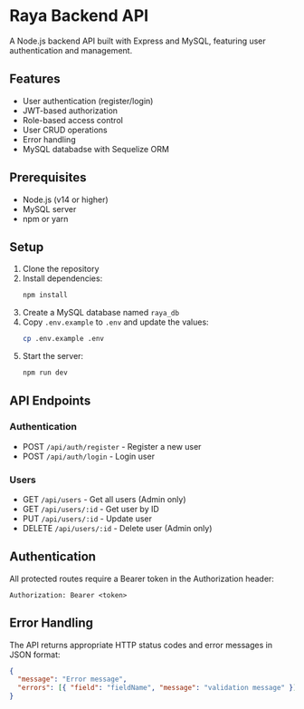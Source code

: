 # Raya Backend API

A Node.js backend API built with Express and MySQL, featuring user authentication and management.

## Features

- User authentication (register/login)
- JWT-based authorization
- Role-based access control
- User CRUD operations
- Error handling
- MySQL databadse with Sequelize ORM

## Prerequisites

- Node.js (v14 or higher)
- MySQL server
- npm or yarn

## Setup

1. Clone the repository
2. Install dependencies:
   ```bash
   npm install
   ```
3. Create a MySQL database named `raya_db`
4. Copy `.env.example` to `.env` and update the values:
   ```bash
   cp .env.example .env
   ```
5. Start the server:
   ```bash
   npm run dev
   ```

## API Endpoints

### Authentication

- POST `/api/auth/register` - Register a new user
- POST `/api/auth/login` - Login user

### Users

- GET `/api/users` - Get all users (Admin only)
- GET `/api/users/:id` - Get user by ID
- PUT `/api/users/:id` - Update user
- DELETE `/api/users/:id` - Delete user (Admin only)

## Authentication

All protected routes require a Bearer token in the Authorization header:

```
Authorization: Bearer <token>
```

## Error Handling

The API returns appropriate HTTP status codes and error messages in JSON format:

```json
{
  "message": "Error message",
  "errors": [{ "field": "fieldName", "message": "validation message" }]
}
```